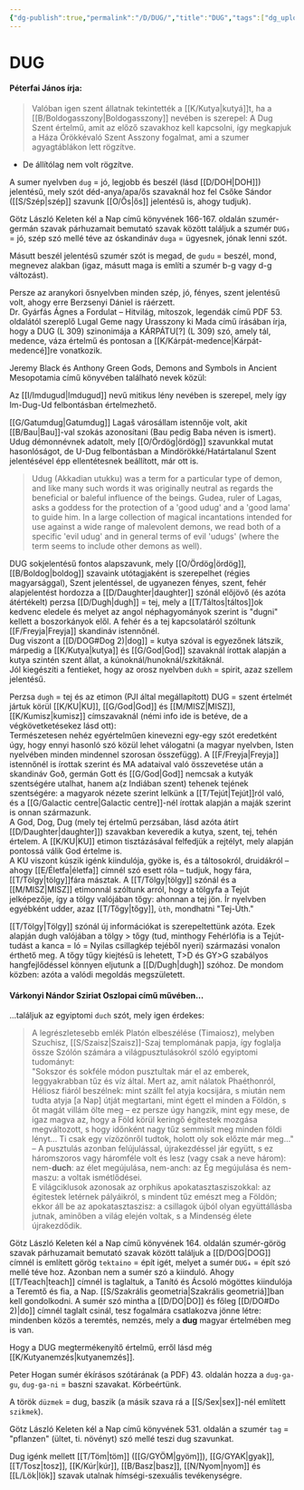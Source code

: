 ```yaml
---
{"dg-publish":true,"permalink":"/D/DUG/","title":"DUG","tags":["dg_uploaded"],"created":"2023-10-13T02:24","updated":"2023-10-25T01:15"}
---
```



# DUG

#### Péterfai János írja:

> Valóban igen szent állatnak tekintették a [[K/Kutya\|kutyá]]t, ha a [[B/Boldogasszony\|Boldogasszony]] nevében is szerepel: A Dug Szent értelmű, amit az előző szavakhoz kell kapcsolni, így megkapjuk a Háza Örökkévaló Szent Asszony fogalmat, ami a szumer agyagtáblákon lett rögzítve.  
- De állítólag nem volt rögzítve.

A sumer nyelvben `dug` = jó, legjobb és beszél (lásd [[D/DOH\|DOH]]) jelentésű, mely szót déd-anya/apa/ős szavaknál hoz fel Csőke Sándor ([[S/Szép\|szép]] szavunk [[O/Ős\|ős]] jelentésű is, ahogy tudjuk).  

Götz László Keleten kél a Nap című könyvének 166-167. oldalán szumér-germán szavak párhuzamait bemutató szavak között találjuk a szumér `DUG₃` = jó, szép szó mellé téve az óskandináv `duga` = ügyesnek, jónak lenni szót.

Másutt beszél jelentésű szumér szót is megad, de `gudu` = beszél, mond, megnevez alakban (igaz, másutt maga is említi a szumér b-g vagy d-g változást).  

Persze az aranykori ősnyelvben minden szép, jó, fényes, szent jelentésű volt, ahogy erre Berzsenyi Dániel is ráérzett.  
Dr. Gyárfás Ágnes a Fordulat – Hitvilág, mítoszok, legendák című PDF 53. oldalától szereplő Lugal Geme nagy Urasszony ki Mada című írásában írja, hogy a DUG (L 309) szinonimája a KÁRPÁTU\[?\] (L 309) szó, amely tál, medence, váza értelmű és pontosan a [[K/Kárpát-medence\|Kárpát-medencé]]re vonatkozik.  

Jeremy Black és Anthony Green Gods, Demons and Symbols in Ancient Mesopotamia című könyvében található nevek közül:  

Az [[I/Imdugud\|Imdugud]] nevű mitikus lény nevében is szerepel, mely így Im-Dug-Ud felbontásban értelmezhető.

[[G/Gatumdug\|Gatumdug]] Lagaš városállam istennője volt, akit [[B/Bau\|Bau]]-val szokás azonosítani (Bau pedig Baba néven is ismert).  
Udug démonnévnek adatolt, mely [[O/Ördög\|ördög]] szavunkkal mutat hasonlóságot, de U-Dug felbontásban a Mindörökké/Határtalanul Szent jelentésével épp ellentétesnek beállított, már ott is.  
> Udug (Akkadian utukku) was a term for a particular type of demon, and like many such words it was originally neutral as regards the beneficial or baleful influence of the beings. Gudea, ruler of Lagas, asks a goddess for the protection of a 'good udug' and a 'good lama' to guide him. In a large collection of magical incantations intended for use against a wide range of malevolent demons, we read both of a specific 'evil udug' and in general terms of evil 'udugs' (where the term seems to include other demons as well).  

DUG sokjelentésű fontos alapszavunk, mely [[O/Ördög\|ördög]], [[B/Boldog\|boldog]] szavaink utótagjaként is szerepelhet (régies magyarsággal), Szent jelentéssel, de ugyanezen fényes, szent, fehér alapjelentést hordozza a [[D/Daughter\|daughter]] szónál előjövő (és azóta átértékelt) perzsa [[D/Dugh\|dugh]] = tej, mely a [[T/Táltos\|táltos]]ok kedvenc eledele és melyet az angol néphagyományok szerint is "dugni" kellett a boszorkányok elől. A fehér és a tej kapcsolatáról szóltunk [[F/Freyja\|Freyja]] skandináv istennőnél.  
Dug viszont a [[D/DOG#Dog 2)\|dog]] = kutya szóval is egyezőnek látszik, márpedig a [[K/Kutya\|kutya]] és [[G/God\|God]] szavaknál írottak alapján a kutya szintén szent állat, a kúnoknál/hunoknál/szkítáknál.  
Jól kiegészíti a fentieket, hogy az orosz nyelvben `dukh` = spirit, azaz szellem jelentésű.  

Perzsa `dugh` = tej és az etimon (PJI által megállapított) DUG = szent értelmét jártuk körül [[K/KU\|KU]], [[G/God\|God]] és [[M/MISZ\|MISZ]], [[K/Kumisz\|kumisz]] címszavaknál (némi info ide is betéve, de a végkövetketésekez lásd ott):  
Természetesen nehéz egyértelműen kinevezni egy-egy szót eredetként úgy, hogy ennyi hasonló szó közül lehet válogatni (a magyar nyelvben, Isten nyelvében minden mindennel szorosan összefügg). A [[F/Freyja\|Freyja]] istennőnél is írottak szerint és MA adataival való összevetése után a skandináv Goð, germán Gott és [[G/God\|God]] nemcsak a kutyák szentségére utalhat, hanem a(z Indiában szent) tehenek tejének szentségére: a magyarok nézete szerint lelkünk a [[T/Tejút\|Tejút]]ról való, és a [[G/Galactic centre\|Galactic centre]]-nél írottak alapján a maják szerint is onnan származunk.  
A God, Dog, Dug (mely tej értelmű perzsában, lásd azóta átírt [[D/Daughter\|daughter]]) szavakban keveredik a kutya, szent, tej, tehén értelem. A [[K/KU\|KU]] etimon tisztázásával felfedjük a rejtélyt, mely alapján pontossá válik God értelme is.  
A KU viszont kúszik igénk kiindulója, gyöke is, és a táltosokról, druidákról – ahogy [[E/Életfa\|életfa]] címnél szó esett róla – tudjuk, hogy fára, [[T/Tölgy\|tölgy]]fára másztak. A [[T/Tölgy\|tölgy]] szónál és a [[M/MISZ\|MISZ]] etimonnál szóltunk arról, hogy a tölgyfa a Tejút jelképezője, így a tölgy valójában tőgy: ahonnan a tej jön. Ír nyelvben egyébként udder, azaz [[T/Tőgy\|tőgy]], `ùth`, mondhatni "Tej-Úth."  

[[T/Tölgy\|Tölgy]] szónál új információkat is szerepeltettünk azóta. Ezek alapján dugh valójában a tölgy > tőgy (tud, minthogy Fehérlófia is a Tejút-tudást a kanca = ló = Nyilas csillagkép tejéből nyeri) származási vonalon érthető meg. A tőgy tűgy kiejtésű is lehetett, T>D és GY>G szabályos hangfejlődéssel könnyen eljutunk a [[D/Dugh\|dugh]] szóhoz. De mondom közben: azóta a valódi megoldás megszületett.  

#### Várkonyi Nándor Sziriat Oszlopai című művében...

...találjuk az egyiptomi `duch` szót, mely igen érdekes:  
> A legrészletesebb emlék Platón elbeszélése (Timaiosz), melyben Szuchisz, [[S/Szaisz\|Szaisz]]-Szaj templomának papja, így foglalja össze Szólón számára a világpusztulásokról szóló egyiptomi tudományt:  
> "Sokszor és sokféle módon pusztultak már el az emberek, leggyakrabban tűz és víz által. Mert az, amit nálatok Phaéthonról, Héliosz fiáról beszélnek: mint szállt fel atyja kocsijára, s miután nem tudta atyja \[a Nap\] útját megtartani, mint égett el minden a Földön, s őt magát villám ölte meg – ez persze úgy hangzik, mint egy mese, de igaz magva az, hogy a Föld körül keringő égitestek mozgása megváltozott, s hogy időnként nagy tűz semmisít meg minden földi lényt... Ti csak egy vízözönről tudtok, holott oly sok előzte már meg..." – A pusztulás azonban felújulással, újrakezdéssel jár együtt, s ez háromszoros vagy háromféle volt és lesz (vagy csak a neve három): nem-**duch**: az élet megújulása, nem-anch: az Ég megújulása és nem-maszu: a voltak ismétlődései.  
> E világciklusok azonosak az orphikus apokatasztasziszokkal: az égitestek letérnek pályáikról, s mindent tűz emészt meg a Földön; ekkor áll be az apokatasztaszisz: a csillagok újból olyan együttállásba jutnak, aminőben a világ elején voltak, s a Mindenség élete újrakezdődik.  

Götz László Keleten kél a Nap című könyvének 164. oldalán szumér-görög szavak párhuzamait bemutató szavak között találjuk a [[D/DOG\|DOG]] címnél is említett görög `tektaino` = épít igét, melyet a sumér `DUG₄` = épít szó mellé téve hoz. Azonban nem a sumér szó a kiinduló. Ahogy [[T/Teach\|teach]] címnél is taglaltuk, a Tanító és Ácsoló mögöttes kiindulója a Teremtő és fia, a Nap. [[S/Szakrális geometria\|Szakrális geometriá]]ban kell gondolkodni. A sumér szó mintha a [[D/DO\|DO]] és főleg [[D/DO#Do 2)\|do]] címnél taglalt csinál, tesz fogalmára csatlakozva jönne létre: mindenben közös a teremtés, nemzés, mely a **dug** magyar értelmében meg is van.  

Hogy a DUG megtermékenyítő értelmű, erről lásd még [[K/Kutyanemzés\|kutyanemzés]].

Peter Hogan sumér ékírásos szótárának (a PDF) 43. oldalán hozza a `dug-ga-gu`, `dug-ga-ni` = baszni szavakat. Körbeértünk.  

A török `düzmek` = dug, baszik (a másik szava rá a [[S/Sex\|sex]]-nél említett `szikmek`).  

Götz László Keleten kél a Nap című könyvének 531. oldalán a szumér `tag` = "pflanzen" (ültet, ti. növényt) szó mellé teszi dug szavunkat.  

Dug igénk mellett [[T/Töm\|töm]] ([[G/GYÖM\|gyöm]]), [[G/GYAK\|gyak]], [[T/Tosz\|tosz]], [[K/Kúr\|kúr]], [[B/Basz\|basz]], [[N/Nyom\|nyom]] és [[L/Lök\|lök]] szavak utalnak hímségi-szexuális tevékenységre.  